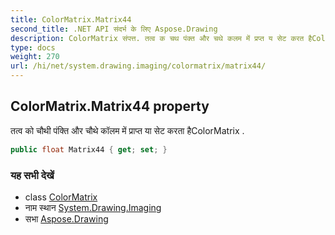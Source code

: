 ```yaml
---
title: ColorMatrix.Matrix44
second_title: .NET API संदर्भ के लिए Aspose.Drawing
description: ColorMatrix संपत्त. तत्व क चथ पंक्त और चथे कलम में प्रप्त य सेट करत हैColorMatrix .
type: docs
weight: 270
url: /hi/net/system.drawing.imaging/colormatrix/matrix44/
---
```

## ColorMatrix.Matrix44 property

तत्व को चौथी पंक्ति और चौथे कॉलम में प्राप्त या सेट करता हैColorMatrix .

```csharp
public float Matrix44 { get; set; }
```

### यह सभी देखें

* class [ColorMatrix](../)
* नाम स्थान [System.Drawing.Imaging](../../colormatrix/)
* सभा [Aspose.Drawing](../../../)


